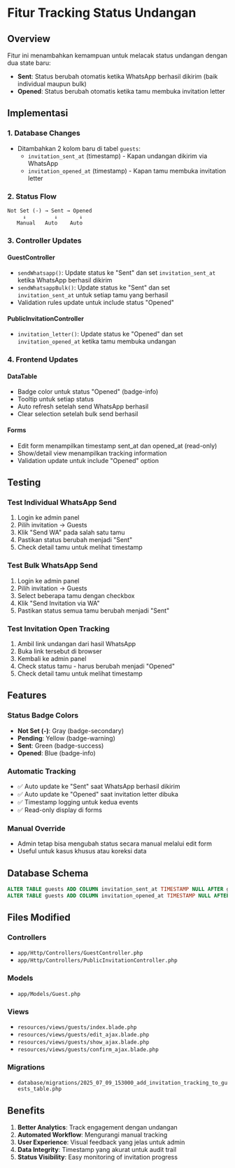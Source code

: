 # Fitur Tracking Status Undangan

## Overview
Fitur ini menambahkan kemampuan untuk melacak status undangan dengan dua state baru:
- **Sent**: Status berubah otomatis ketika WhatsApp berhasil dikirim (baik individual maupun bulk)
- **Opened**: Status berubah otomatis ketika tamu membuka invitation letter

## Implementasi

### 1. Database Changes
- Ditambahkan 2 kolom baru di tabel `guests`:
  - `invitation_sent_at` (timestamp) - Kapan undangan dikirim via WhatsApp
  - `invitation_opened_at` (timestamp) - Kapan tamu membuka invitation letter

### 2. Status Flow
```
Not Set (-) → Sent → Opened
     ↓         ↓       ↓
   Manual   Auto    Auto
```

### 3. Controller Updates

#### GuestController
- `sendWhatsapp()`: Update status ke "Sent" dan set `invitation_sent_at` ketika WhatsApp berhasil dikirim
- `sendWhatsappBulk()`: Update status ke "Sent" dan set `invitation_sent_at` untuk setiap tamu yang berhasil
- Validation rules update untuk include status "Opened"

#### PublicInvitationController  
- `invitation_letter()`: Update status ke "Opened" dan set `invitation_opened_at` ketika tamu membuka undangan

### 4. Frontend Updates

#### DataTable
- Badge color untuk status "Opened" (badge-info)
- Tooltip untuk setiap status
- Auto refresh setelah send WhatsApp berhasil
- Clear selection setelah bulk send berhasil

#### Forms
- Edit form menampilkan timestamp sent_at dan opened_at (read-only)
- Show/detail view menampilkan tracking information
- Validation update untuk include "Opened" option

## Testing

### Test Individual WhatsApp Send
1. Login ke admin panel
2. Pilih invitation → Guests
3. Klik "Send WA" pada salah satu tamu
4. Pastikan status berubah menjadi "Sent"
5. Check detail tamu untuk melihat timestamp

### Test Bulk WhatsApp Send
1. Login ke admin panel
2. Pilih invitation → Guests
3. Select beberapa tamu dengan checkbox
4. Klik "Send Invitation via WA"
5. Pastikan status semua tamu berubah menjadi "Sent"

### Test Invitation Open Tracking
1. Ambil link undangan dari hasil WhatsApp
2. Buka link tersebut di browser
3. Kembali ke admin panel
4. Check status tamu - harus berubah menjadi "Opened"
5. Check detail tamu untuk melihat timestamp

## Features

### Status Badge Colors
- **Not Set (-)**: Gray (badge-secondary)
- **Pending**: Yellow (badge-warning)
- **Sent**: Green (badge-success)
- **Opened**: Blue (badge-info)

### Automatic Tracking
- ✅ Auto update ke "Sent" saat WhatsApp berhasil dikirim
- ✅ Auto update ke "Opened" saat invitation letter dibuka
- ✅ Timestamp logging untuk kedua events
- ✅ Read-only display di forms

### Manual Override
- Admin tetap bisa mengubah status secara manual melalui edit form
- Useful untuk kasus khusus atau koreksi data

## Database Schema

```sql
ALTER TABLE guests ADD COLUMN invitation_sent_at TIMESTAMP NULL AFTER guest_invitation_status;
ALTER TABLE guests ADD COLUMN invitation_opened_at TIMESTAMP NULL AFTER invitation_sent_at;
```

## Files Modified

### Controllers
- `app/Http/Controllers/GuestController.php`
- `app/Http/Controllers/PublicInvitationController.php`

### Models
- `app/Models/Guest.php`

### Views
- `resources/views/guests/index.blade.php`
- `resources/views/guests/edit_ajax.blade.php`
- `resources/views/guests/show_ajax.blade.php`
- `resources/views/guests/confirm_ajax.blade.php`

### Migrations
- `database/migrations/2025_07_09_153000_add_invitation_tracking_to_guests_table.php`

## Benefits

1. **Better Analytics**: Track engagement dengan undangan
2. **Automated Workflow**: Mengurangi manual tracking
3. **User Experience**: Visual feedback yang jelas untuk admin
4. **Data Integrity**: Timestamp yang akurat untuk audit trail
5. **Status Visibility**: Easy monitoring of invitation progress
